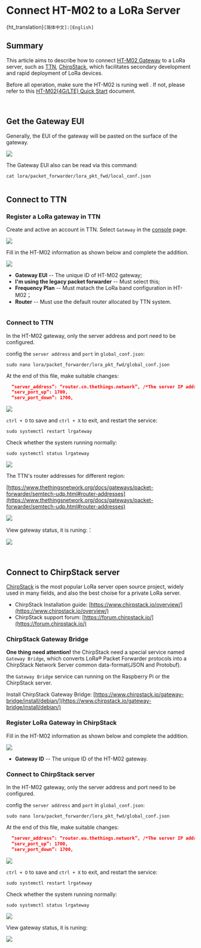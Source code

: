 # Connect HT-M02 to a LoRa Server
{ht_translation}`[简体中文]:[English]`

## Summary

This article aims to describe how to connect [HT-M02 Gateway](https://heltec.org/project/ht-m02/) to a LoRa server, such as [TTN](https://www.thethingsnetwork.org/), [ChirpStack](https://www.chirpstack.io/), which facilitates secondary development and rapid deployment of LoRa devices.

Before all operation, make sure the HT-M02 is runing well . If not, please refer to this [HT-M02(4G/LTE) Quick Start](https://heltec-automation-docs.readthedocs.io/en/latest/gateway/ht-m02_4g/quick_start_4g.html) document.

&nbsp;

## Get the Gateway EUI

Generally, the EUI of the gateway will be pasted on the surface of the gateway.

![](img/connect_to_server/11.png)

The Gateway EUI also can be read via this command:

`cat lora/packet_forwarder/lora_pkt_fwd/local_conf.json`

```Tip:: If need to change the Gateway EUI for some reason, you can directly modify the file, and the modified EUI will take effect after restarting.

```

## Connect to TTN

### Register a LoRa gateway in TTN

Create and active an account in TTN. Select ```Gateway``` in the [console](https://console.thethingsnetwork.org/) page.

![](img/connect_to_server/03.png)

Fill in the HT-M02 information as shown below and complete the addition.

![](img/connect_to_server/04.png)

- **Gateway EUI** -- The unique ID of HT-M02 gateway;
- **I'm using the legacy packet forwarder** -- Must select this;
- **Frequency Plan** -- Must matach the LoRa band configuration in HT-M02；
- **Router** -- Must use the default router allocated by TTN system.

``` Tip:: That four points are the key to success connection with TTN.

```

### Connect to TTN

In the HT-M02 gateway, only the server address and port need to be configured.

config the `server address` and `port` in `global_conf.json`:

```shell
sudo nano lora/packet_forwarder/lora_pkt_fwd/global_conf.json
```

At the end of this file, make suitable changes:

```json
  “server_address”: “router.cn.thethings.network”, /*The server IP address or domain*/
  “serv_port_up”: 1700,
  “serv_port_down”: 1700,
```

![](img/connect_to_server/01.png)

`ctrl + O` to save and `ctrl + X` to exit, and restart the service:

```shell
sudo systemctl restart lrgateway
```

Check whether the system running normally:

```shell
sudo systemctl status lrgateway
```

![](img/connect_to_server/02.png)

The TTN's router addresses for different region:

[https://www.thethingsnetwork.org/docs/gateways/packet-forwarder/semtech-udp.html#router-addresses](https://www.thethingsnetwork.org/docs/gateways/packet-forwarder/semtech-udp.html#router-addresses)

![](img/connect_to_server/05.png)

View gateway status, it is runing:：

![](img/connect_to_server/06.png)

&nbsp;

## Connect to ChirpStack server

[ChirpStack](https://www.chirpstack.io/) is the most popular LoRa server open source project, widely used in many fields, and also the best choise for a private LoRa server.

- ChirpStack Installation guide: [https://www.chirpstack.io/overview/](https://www.chirpstack.io/overview/)
- ChirpStack support forum: [https://forum.chirpstack.io/](https://forum.chirpstack.io/)

### ChirpStack Gateway Bridge

**One thing need attention!** the ChirpStack need a special service named `Gateway Bridge`, which converts LoRa® Packet Forwarder protocols into a ChirpStack Network Server common data-format(JSON and Protobuf).

the `Gateway Bridge` service can running on the Raspberry Pi or the ChirpStack server.

Install ChirpStack Gateway Bridge: [https://www.chirpstack.io/gateway-bridge/install/debian/](https://www.chirpstack.io/gateway-bridge/install/debian/)

### Register LoRa Gateway in ChirpStack

Fill in the HT-M02 information as shown below and complete the addition.

![](img/connect_to_server/07.png)

- **Gateway ID** -- The unique ID of the HT-M02 gateway.

### Connect to ChirpStack server

In the HT-M02 gateway, only the server address and port need to be configured.

config the `server address` and `port` in `global_conf.json`:

```shell
sudo nano lora/packet_forwarder/lora_pkt_fwd/global_conf.json
```

At the end of this file, make suitable changes:

```json
  “server_address”: “router.eu.thethings.network”, /*The server IP address or domain*/
  “serv_port_up”: 1700,
  “serv_port_down”: 1700,
```

![](img/connect_to_server/01.png)

`ctrl + O` to save and `ctrl + X` to exit, and restart the service:

```shell
sudo systemctl restart lrgateway
```

Check whether the system running normally:

```shell
sudo systemctl status lrgateway
```

![](img/connect_to_server/02.png)

View gateway status, it is runing:

![](img/connect_to_server/08.png)

